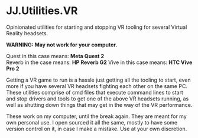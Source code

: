 JJ.Utilities.VR
===============

Opinionated utilities for starting and stopping VR tooling for several Virtual Reality headsets.

__WARNING: May not work for your computer.__

Quest in this case means: __Meta Quest 2__  
Reverb in the case means: __HP Reverb G2__
Vive in this case means: __HTC Vive Pro 2__

Getting a VR game to run is a hassle just getting all the tooling to start, even more if you have several VR headsets fighting each other on the same PC. These utilities comprise of cmd files that execute command lines to start and stop drivers and tools to get one of the above VR headsets running, as well as shutting down things that may get in the way of the VR performance.

These work on my computer, until the break again. They are meant for my own personal use. I open sourced it all the same, mostly to have some version control on it, in case I make a mistake. Use at your own discretion.